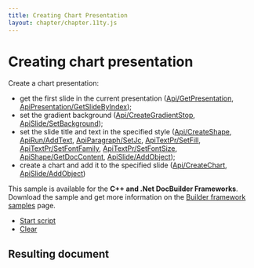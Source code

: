 ```yaml
---
title: Creating Chart Presentation
layout: chapter/chapter.11ty.js
---
```

# [](/docbuilder/buildersamples/)Creating chart presentation

Create a chart presentation:

* get the first slide in the current presentation ([Api/GetPresentation](/docbuilder/presentationapi/api/getpresentation), [ApiPresentation/GetSlideByIndex](/docbuilder/presentationapi/apipresentation/getslidebyindex));
* set the gradient background ([Api/CreateGradientStop](/docbuilder/presentationapi/api/creategradientstop), [ApiSlide/SetBackground](/docbuilder/presentationapi/apislide/setbackground));
* set the slide title and text in the specified style ([Api/CreateShape](/docbuilder/presentationapi/api/createshape), [ApiRun/AddText](/docbuilder/presentationapi/apirun/addtext), [ApiParagraph/SetJc](/docbuilder/presentationapi/apiparagraph/setjc), [ApiTextPr/SetFill](/docbuilder/presentationapi/apitextpr/setfill), [ApiTextPr/SetFontFamily](/docbuilder/presentationapi/apitextpr/setfontfamily), [ApiTextPr/SetFontSize](/docbuilder/presentationapi/apitextpr/setfontsize), [ApiShape/GetDocContent](/docbuilder/presentationapi/apishape/getdoccontent), [ApiSlide/AddObject](/docbuilder/presentationapi/apislide/addobject));
* create a chart and add it to the specified slide ([Api/CreateChart](/docbuilder/presentationapi/api/createchart), [ApiSlide/AddObject](/docbuilder/presentationapi/apislide/addobject))

This sample is available for the **C++ and .Net DocBuilder Frameworks**.\
Download the sample and get more information on the [Builder framework samples](/docbuilder/builderframeworksamples) page.

* [Start script]()
* [Clear]()

## Resulting document
